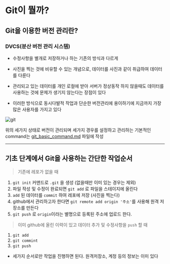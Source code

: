 # Git이 뭘까?

## Git을 이용한 버전 관리란?
### DVCS(분산 버전 관리 시스템) 
- 수정사항을 별개로 저장하거나 하는 기존의 방식과 다르게
- 사진을 찍는 것에 비유할 수 있는 개념으로, 데이터를 사진과 같이 취급하여 데이터를 다룬다
- 관리되고 있는 데이터를 개인 로컬에 받아 서버가 정상동작 하지 않을때도 데이터를 사용하는 것에 문제가 생기지 않는다는 장점이 있다

- 이러한 방식으로 동시다발적 작업과 단순한 버전관리에 용이하기에 지금까지 가장 많은 사용자를 가지고 있다

![git](https://git-scm.com/book/en/v2/images/areas.png)

위의 세가지 상태로 버전이 관리되며 세가지 경우를 설정하고 관리하는 기본적인 command는 [git_basic_command.md](https://github.com/junhyukM/TIL/blob/master/git/git_basic_command.md) 파일에 작성

---
## 기초 단계에서 Git을 사용하는 간단한 작업순서

> 기존에 레포가 없을 때
1. `git init` 커맨드로 `.git` 을 생성 (없을때만 이미 있는 경우는 제외)
2. 파일 작성 및 수정이 완료되면 `git add` 로 파일을 스테이지에 올린다
3. `add` 된 데이터를 `commit` 하여 레포에 저장 (사진을 찍는다)
4. github에서 관리하고자 한다면 `git remote add origin '주소'`를 사용해 원격 저장소를 만든다
5. `git push` 로 `origin`이라는 별명으로 등록된 주소에 업로드 한다.

> 이미 github에 올린 이력이 있고 데이터 추가 및 수정사항을 `push` 할 때
1. `git add`
2. `git commint`
3. `git push`
- 세가지 순서로만 작업을 진행하면 된다. 원격저장소, 계정 등의 정보는 이미 있다

